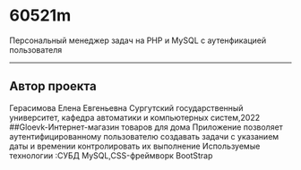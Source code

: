 # 60521m
Персональный менеджер задач на PHP и MySQL с аутенфикацией пользователя
***
## Автор проекта
Герасимова Елена Евгеньевна
Сургутский государственный университет, кафедра автоматики и компьютерных систем,2022
##Gloevk-Интернет-магазин товаров для дома
Приложение позволяет аутентифицированному пользователю создавать задачи с указанием даты и времении контролировать их выполнение
Используемые технологии :СУБД MySQL,CSS-фреймворк BootStrap
